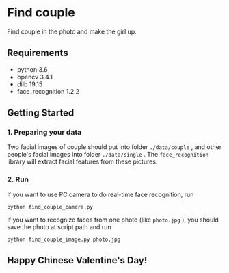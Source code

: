 # Find couple

Find couple in the photo and make the girl up.



## Requirements

- python 3.6
- opencv 3.4.1
- dilb 19.15
- face_recognition 1.2.2

## Getting Started

### 1. Preparing your data

Two facial images of couple should put into folder `./data/couple` , and other people's facial images into folder `./data/single` . The `face_recognition` library will extract facial features from these pictures.

### 2. Run

If you want to use PC camera to do real-time face recognition, run

```
python find_couple_camera.py
```

If you want to recognize faces from one photo (like `photo.jpg` ), you should save the photo at script path and run

```
python find_couple_image.py photo.jpg
```

## Happy Chinese Valentine's Day!
